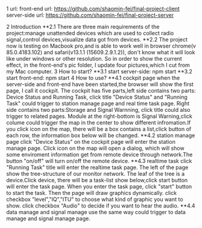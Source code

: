 <!--
 * @Description: 
 * @version: 1.0
 * @Author: shaomin fei
 * @Date: 2020-07-29 08:56:20
 * @LastEditors: shaomin fei
 * @LastEditTime: 2020-10-02 00:30:15
-->
1 url:
front-end url:
https://github.com/shaomin-fei/final-project-client
server-side url:
https://github.com/shaomin-fei/final-project-server

2 Introduction
**2.1 There are three main requirements of the project:manage unattended devices which are used to collect radio signal,control devices,visualize data got from devices.
**2.2 The project now is testing on Macbook pro,and is able to work well in browser chrome(v 85.0.4183.102) and safari(v13.1.1 (15609.2.9.1.2)), don't know what it will look like under windows or other resolution. So in order to show the current effect, in the front-end's pic folder, I update four pictures,which I cut from my Mac computer.
3 How to start?
**3.1 start server-side:
      npm start
**3.2 start front-end:
      npm start
4 How to use?
**4.1 cockpit page
when the server-side and front-end have been started,the browser will show the first page, I call it cockpit. The cockpit has five parts,left side contains two parts: Device Status and Running Task, click title "Device Status" and "Running Task" could trigger to station manage page and real time task page.
Right side contains two parts:Storage and Signal Warnning, click title could also trigger to related pages. Module at the right-bottom is Signal Warning,click colume could trigger the map in the center to show different infromation.If you click icon on the map, there will be a box contains a list,click button of each row, the information box below will be changed.
**4.2 station manage page
click "Device Status" on the cockpit page will enter the station manage page. Click icon on the map will open a dialog, which will show some enviroment information get from remote device through network.The button "on/off" will turn on/off the remote device.
**4.3 realtime task
click "Running Task" title will enter the realtime task page. The left of the page show the tree-structure of our monitor network. The leaf of the tree is a device.Click device, there will be a task-list show below,click start button will enter the task page. When you enter the task page, click "start" button to start the task. Then the page will draw graphics dynamically. click checkbox "level","IQ","ITU" to choose what kind of graphic you want to show. click checkbox "Audio" to decide if you want to hear the audio. 
**4.4 data manage and signal manage
use the same way could trigger to data manage and signal manage page.

      



